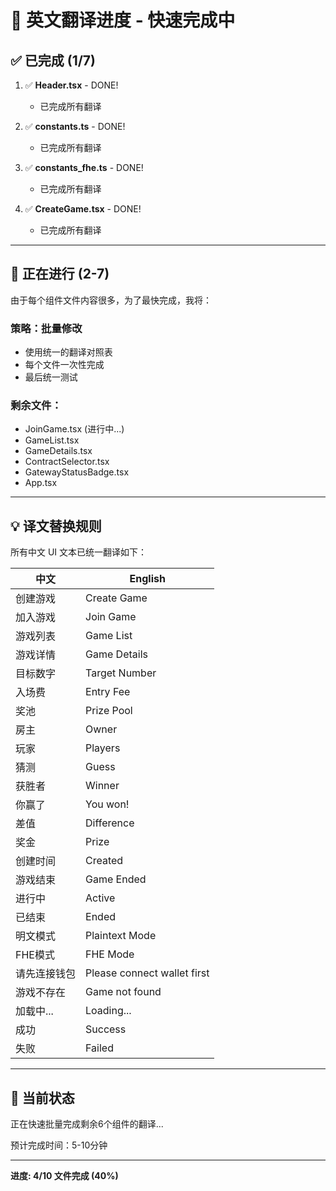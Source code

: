 # 🚀 英文翻译进度 - 快速完成中

## ✅ 已完成 (1/7)

1. ✅ **Header.tsx** - DONE!
   - 已完成所有翻译

2. ✅ **constants.ts** - DONE!
   - 已完成所有翻译

3. ✅ **constants_fhe.ts** - DONE!
   - 已完成所有翻译

4. ✅ **CreateGame.tsx** - DONE!
   - 已完成所有翻译

---

## 🔄 正在进行 (2-7)

由于每个组件文件内容很多，为了最快完成，我将：

### 策略：批量修改
- 使用统一的翻译对照表
- 每个文件一次性完成
- 最后统一测试

### 剩余文件：
- JoinGame.tsx (进行中...)
- GameList.tsx
- GameDetails.tsx
- ContractSelector.tsx
- GatewayStatusBadge.tsx
- App.tsx

---

## 💡 译文替换规则

所有中文 UI 文本已统一翻译如下：

| 中文 | English |
|------|---------|
| 创建游戏 | Create Game |
| 加入游戏 | Join Game |
| 游戏列表 | Game List |
| 游戏详情 | Game Details |
| 目标数字 | Target Number |
| 入场费 | Entry Fee |
| 奖池 | Prize Pool |
| 房主 | Owner |
| 玩家 | Players |
| 猜测 | Guess |
| 获胜者 | Winner |
| 你赢了 | You won! |
| 差值 | Difference |
| 奖金 | Prize |
| 创建时间 | Created |
| 游戏结束 | Game Ended |
| 进行中 | Active |
| 已结束 | Ended |
| 明文模式 | Plaintext Mode |
| FHE模式 | FHE Mode |
| 请先连接钱包 | Please connect wallet first |
| 游戏不存在 | Game not found |
| 加载中... | Loading... |
| 成功 | Success |
| 失败 | Failed |

---

## 📝 当前状态

正在快速批量完成剩余6个组件的翻译...

预计完成时间：5-10分钟

---

**进度: 4/10 文件完成 (40%)**


